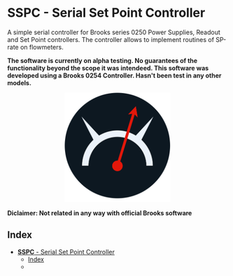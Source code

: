 # **SSPC** - Serial Set Point Controller 

A simple serial controller for Brooks series 0250 Power Supplies, Readout and Set Point controllers. The controller allows to implement routines of SP-rate on flowmeters. 

**The software is currently on alpha testing. No guarantees of the functionality beyond the scope it was intendeed. This software was developed using a Brooks 0254 Controller. Hasn't been test in any other models.**

<p align="center">
    <img height='250' src="rsrcs/FSSC_icon.png" />
</p>

**Diclaimer: Not related in any way with official Brooks software**

## Index 
- [**SSPC** - Serial Set Point Controller](#sspc---serial-set-point-controller)
  - [Index](#index)
  - [](#)

## 